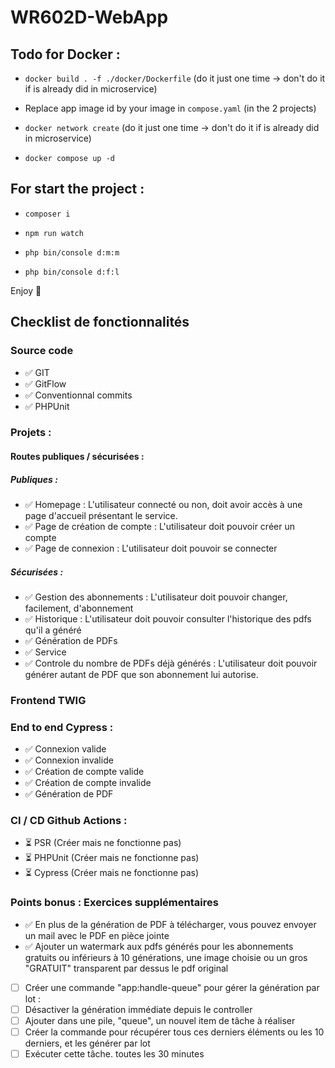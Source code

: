 # WR602D-WebApp

## Todo for Docker :

- ```docker build . -f ./docker/Dockerfile``` (do it just one time -> don't do it if is already did in microservice)

- Replace app image id by your image in ```compose.yaml``` (in the 2 projects)

- ```docker network create``` (do it just one time -> don't do it if is already did in microservice)

- ```docker compose up -d```

## For start the project :

- ```composer i```

- ```npm run watch```

- ```php bin/console d:m:m```

- ```php bin/console d:f:l```

Enjoy 🎉

## Checklist de fonctionnalités

### Source code
- ✅ GIT
- ✅ GitFlow
- ✅ Conventionnal commits
- ✅ PHPUnit 

### Projets :
#### Routes publiques / sécurisées :

##### Publiques :
- ✅ Homepage : L'utilisateur connecté ou non, doit avoir accès à une page d'accueil présentant le service.
- ✅ Page de création de compte : L'utilisateur doit pouvoir créer un compte
- ✅ Page de connexion : L'utilisateur doit pouvoir se connecter

##### Sécurisées :
- ✅ Gestion des abonnements : L'utilisateur doit pouvoir changer, facilement, d'abonnement
- ✅ Historique : L'utilisateur doit pouvoir consulter l'historique des pdfs qu'il a généré
- ✅ Génération de PDFs
- ✅ Service
- ✅ Controle du nombre de PDFs déjà générés : L'utilisateur doit pouvoir générer autant de PDF que son abonnement lui autorise.

### Frontend TWIG 

### End to end Cypress :
- ✅ Connexion valide
- ✅ Connexion invalide
- ✅ Création de compte valide
- ✅ Création de compte invalide
- ✅ Génération de PDF

### CI / CD Github Actions : 
- ⏳ PSR (Créer mais ne fonctionne pas)
- ⏳ PHPUnit (Créer mais ne fonctionne pas)
- ⏳ Cypress (Créer mais ne fonctionne pas)

### Points bonus : Exercices supplémentaires
- ✅ En plus de la génération de PDF à télécharger, vous pouvez envoyer un mail avec le PDF en pièce jointe
- ✅ Ajouter un watermark aux pdfs générés pour les abonnements gratuits ou inférieurs à 10 générations, une image choisie ou un gros "GRATUIT" transparent par dessus le pdf original
- [ ] Créer une commande  "app:handle-queue" pour gérer la génération par lot : 
- [ ] Désactiver la génération immédiate depuis le controller
- [ ] Ajouter dans une pile, "queue", un nouvel item de tâche à réaliser
- [ ] Créer la commande pour récupérer tous ces derniers éléments ou les 10 derniers, et les générer par lot
- [ ] Exécuter cette tâche. toutes les 30 minutes